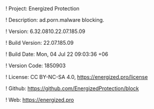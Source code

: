 ! Project: Energized Protection

! Description: ad.porn.malware blocking.

! Version: 6.32.0810.22.07.185.09

! Build Version: 22.07.185.09

! Build Date: Mon, 04 Jul 22 09:03:36 +06

! Version Code: 1850903

! License: CC BY-NC-SA 4.0, https://energized.pro/license

! Github: https://github.com/EnergizedProtection/block

! Web: https://energized.pro
